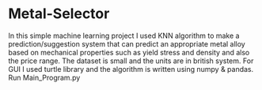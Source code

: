 # Metal-Selector
In this simple machine learning project I used KNN algorithm to make a prediction/suggestion system that can predict an appropriate metal alloy based on mechanical properties such as yield stress and density and also the price range.
The dataset is small and the units are in british system. For GUI I used turtle library and the algorithm is written using numpy & pandas. 
Run Main_Program.py
